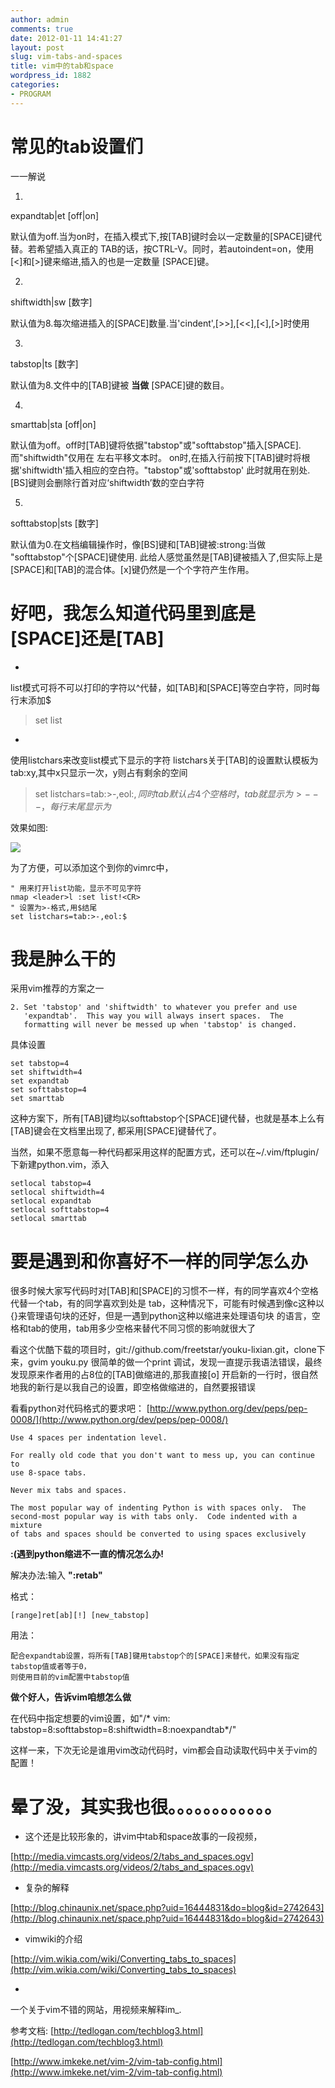 ```yaml
---
author: admin
comments: true
date: 2012-01-11 14:41:27
layout: post
slug: vim-tabs-and-spaces
title: vim中的tab和space
wordpress_id: 1882
categories:
- PROGRAM
---
```


# 常见的tab设置们

一一解说

  1. 

expandtab|et [off|on]

默认值为off.当为on时，在插入模式下,按[TAB]键时会以一定数量的[SPACE]键代替。若希望插入真正的 TAB的话，按CTRL-V<Tab>。同时，若autoindent=on，使用[<]和[>]键来缩进,插入的也是一定数量 [SPACE]键。

  2. 

shiftwidth|sw [数字]

默认值为8.每次缩进插入的[SPACE]数量.当'cindent',[>>],[<<],[<],[>]时使用

  3. 

tabstop|ts [数字]

默认值为8.文件中的[TAB]键被 **当做** [SPACE]键的数目。

  4. 

smarttab|sta [off|on]

默认值为off。off时[TAB]键将依据"tabstop"或"softtabstop"插入[SPACE].而"shiftwidth"仅用在 左右平移文本时。 on时,在插入行前按下[TAB]键时将根据'shiftwidth'插入相应的空白符。"tabstop"或'softtabstop' 此时就用在别处.[BS]键则会删除行首对应‘shiftwidth’数的空白字符

  5. 

softtabstop|sts [数字]

默认值为0.在文档编辑操作时，像[BS]键和[TAB]键被:strong:当做 "softtabstop"个[SPACE]键使用. 此给人感觉虽然是[TAB]键被插入了,但实际上是[SPACE]和[TAB]的混合体。[x]键仍然是一个个字符产生作用。

# 好吧，我怎么知道代码里到底是[SPACE]还是[TAB]

  * 

list模式可将不可以打印的字符以^代替，如[TAB]和[SPACE]等空白字符，同时每行末添加$

> 

> 
> set list
> 
> 

  * 

使用listchars来改变list模式下显示的字符 listchars关于[TAB]的设置默认模板为tab:xy,其中x只显示一次，y则占有剩余的空间

> 

> 
> set listchars=tab:>-,eol:$,同时tab默认占4个空格时，tab就显示为>---，每行末尾显示为$
> 
> 

效果如图:

[![](http://www.freetstar.com/wp-content/uploads/2012/01/listchar.jpg)](http://www.freetstar.com/wp-content/uploads/2012/01/listchar.jpg)  

为了方便，可以添加这个到你的vimrc中，
    
    " 用来打开list功能，显示不可见字符
    nmap <leader>l :set list!<CR>
    " 设置为>-格式,用$结尾
    set listchars=tab:>-,eol:$

# 我是肿么干的

采用vim推荐的方案之一
    
    2. Set 'tabstop' and 'shiftwidth' to whatever you prefer and use
       'expandtab'.  This way you will always insert spaces.  The
       formatting will never be messed up when 'tabstop' is changed.

具体设置
    
    set tabstop=4
    set shiftwidth=4
    set expandtab
    set softtabstop=4
    set smarttab

这种方案下，所有[TAB]键均以softtabstop个[SPACE]键代替，也就是基本上么有[TAB]键会在文档里出现了, 都采用[SPACE]键替代了。

当然，如果不愿意每一种代码都采用这样的配置方式，还可以在~/.vim/ftplugin/下新建python.vim，添入
    
    setlocal tabstop=4
    setlocal shiftwidth=4
    setlocal expandtab
    setlocal softtabstop=4
    setlocal smarttab

# 要是遇到和你喜好不一样的同学怎么办

很多时候大家写代码时对[TAB]和[SPACE]的习惯不一样，有的同学喜欢4个空格代替一个tab，有的同学喜欢到处是 tab，这种情况下，可能有时候遇到像c这种以{}来管理语句块的还好，但是一遇到python这种以缩进来处理语句块 的语言，空格和tab的使用，tab用多少空格来替代不同习惯的影响就很大了

看这个优酷下载的项目时，git://github.com/freetstar/youku-lixian.git，clone下来，gvim youku.py 很简单的做一个print 调试，发现一直提示我语法错误，最终发现原来作者用的占8位的[TAB]做缩进的,那我直接[o] 开启新的一行时，很自然地我的新行是以我自己的设置，即空格做缩进的，自然要报错误

看看python对代码格式的要求吧： [http://www.python.org/dev/peps/pep-0008/](http://www.python.org/dev/peps/pep-0008/)
    
    Use 4 spaces per indentation level.
    
    For really old code that you don't want to mess up, you can continue to
    use 8-space tabs.
    
    Never mix tabs and spaces.
    
    The most popular way of indenting Python is with spaces only.  The
    second-most popular way is with tabs only.  Code indented with a mixture
    of tabs and spaces should be converted to using spaces exclusively

**:(遇到python缩进不一直的情况怎么办!**

解决办法:输入 **":retab"**

格式：
    
    [range]ret[ab][!] [new_tabstop]

用法：
    
    配合expandtab设置，将所有[TAB]键用tabstop个的[SPACE]来替代，如果没有指定tabstop值或者等于0，
    则使用目前的vim配置中tabstop值

**做个好人，告诉vim咱想怎么做**

在代码中指定想要的vim设置，如"/* vim: tabstop=8:softtabstop=8:shiftwidth=8:noexpandtab*/"

这样一来，下次无论是谁用vim改动代码时，vim都会自动读取代码中关于vim的配置！

# 晕了没，其实我也很。。。。。。。。。。。。

  * 这个还是比较形象的，讲vim中tab和space故事的一段视频，

[http://media.vimcasts.org/videos/2/tabs_and_spaces.ogv](http://media.vimcasts.org/videos/2/tabs_and_spaces.ogv)

  * 复杂的解释

[http://blog.chinaunix.net/space.php?uid=16444831&do=blog&id=2742643](http://blog.chinaunix.net/space.php?uid=16444831&do=blog&id=2742643)

  * vimwiki的介绍

[http://vim.wikia.com/wiki/Converting_tabs_to_spaces](http://vim.wikia.com/wiki/Converting_tabs_to_spaces)

  * 

一个关于vim不错的网站，用视频来解释im_.

参考文档: [http://tedlogan.com/techblog3.html](http://tedlogan.com/techblog3.html)

[http://www.imkeke.net/vim-2/vim-tab-config.html](http://www.imkeke.net/vim-2/vim-tab-config.html)

